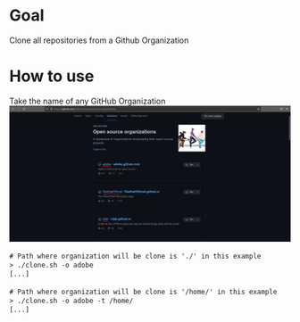 # Goal

Clone all repositories from a Github Organization

# How to use

Take the name of any GitHub Organization
![Screenshot](docs_image/Example.png)

```
# Path where organization will be clone is './' in this example
> ./clone.sh -o adobe
[...]

# Path where organization will be clone is '/home/' in this example
> ./clone.sh -o adobe -t /home/
[...]
```